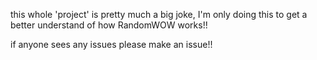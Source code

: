 this whole 'project' is pretty much a big joke, I'm only doing this to get a better understand of how RandomWOW works!!

if anyone sees any issues please make an issue!!